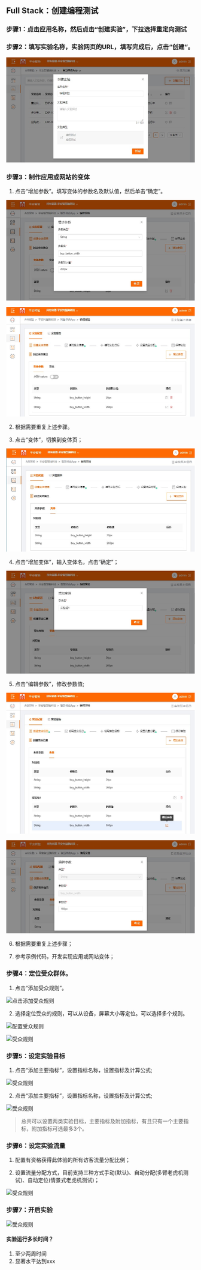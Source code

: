 ## Full Stack：创建编程测试

### 步骤1：点击应用名称，然后点击“创建实验”，下拉选择重定向测试
  
### 步骤2：填写实验名称，实验网页的URL，填写完成后，点击“创建“。

  ![输入实验基本信息](images/full_stack_new_code_dialog.jpg)
  
### 步骤3：制作应用或网站的变体

   1. 点击“增加参数”。填写变体的参数名及默认值，然后单击“确定”。
     
   ![点击增加参数](images/full_stack_add_feature_flag_params.jpg)
   
   ![参数列表](images/full_stack_feature_flag_param_list.jpg)

   2. 根据需要重复上述步骤。
   
   3. 点击“变体”，切换到变体页；
   
   ![变体页](images/full_stack_variant_control.jpg)

   4. 点击“增加变体”，输入变体名，点击“确定”；
   
   ![变体页](images/full_stack_add_variant.jpg)

   5. 点击“编辑参数”，修改参数值;

   ![变体页](images/full_stack_click_edit_feature_flag_param.jpg)
   
   ![变体页](images/full_stack_edit_feature_flag_param.jpg)
   
   6. 根据需要重复上述步骤；

   7. 参考示例代码，开发实现应用或网站变体；
   
### 步骤4：定位受众群体。

   1. 点击“添加受众规则”。
     
   ![点击添加受众规则](images/click_add_audience_rule.jpg)
     
   2. 选择定位受众的规则，可以从设备，屏幕大小等定位。可以选择多个规则。
     
   ![配置受众规则](images/setup_audience_rule.jpg)

   ![受众规则](images/audience_rule_list.jpg)

### 步骤5：设定实验目标
    
   1. 点击“添加主要指标”，设置指标名称，设置指标及计算公式;

   ![受众规则](images/target_mainly.jpg)
    
   2. 点击“添加主要指标”，设置指标名称，设置指标及计算公式;

   ![受众规则](images/target_attached.jpg)
      
   >  总共可以设置两类实验目标，主要指标及附加指标，有且只有一个主要指标，附加指标可选最多3个。
   >  
### 步骤6：设定实验流量
    
   1. 配置有资格获得此体验的所有访客流量分配比例；
    
   2. 设置流量分配方式，目前支持三种方式手动(默认)、自动分配(多臂老虎机测试)、自动定位(情景式老虎机测试)；
    
   ![受众规则](images/split_test_traffic.jpg)
     
### 步骤7：开启实验

  ![受众规则](images/split_test_start.jpg)
  
  
#### 实验运行多长时间？
  1. 至少两周时间
  2. 显著水平达到xxx
    
